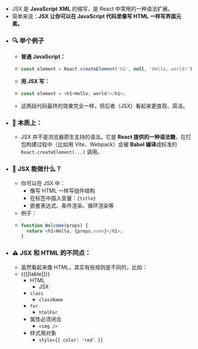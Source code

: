 - JSX 是 **JavaScript XML** 的缩写，是 React 中常用的一种语法扩展。
- 简单来说：**JSX 让你可以在 JavaScript 代码里像写 HTML 一样写界面元素。**
- ### 🔍 举个例子
    - **普通 JavaScript：**
    - ```javascript
      const element = React.createElement('h1', null, 'Hello, world!');
      ```
    - **用 JSX 写：**
    - ```javascript
      const element = <h1>Hello, world!</h1>;
      ```
    - 这两段代码最终的效果完全一样，但后者（JSX）看起来更直观、简洁。
- ### 🧠 本质上：
    - JSX 并不是浏览器原生支持的语法。它是 **React 提供的一种语法糖**，在打包构建过程中（比如用 Vite、Webpack）会被 **Babel 编译**成标准的 `React.createElement(...)` 调用。
- ### 🧩 JSX 能做什么？
    - 你可以在 JSX 中：
        - 像写 HTML 一样写组件结构
        - 在标签中插入变量：`{title}`
        - 嵌套表达式、条件渲染、循环渲染等
    - 例子：
    - ```javascript
      function Welcome(props) {
        return <h1>Hello, {props.name}</h1>;
      }
      ```
- ### ⚠️ JSX 和 HTML 的不同点：
    - 虽然看起来像 HTML，其实有些规则是不同的，比如：
    - {{[[table]]}}
        - HTML
            - JSX
        - `class`
            - `className`
        - `for`
            - `htmlFor`
        - 属性必须闭合
            - `<img />`
        - 样式用对象
            - `style={{ color: 'red' }}`

